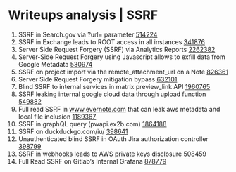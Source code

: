 # Writeups analysis | SSRF 

1. SSRF in Search.gov via ?url= parameter [514224](./514224/README.md)  
2. SSRF in Exchange leads to ROOT access in all instances [341876](./341876/README.md)  
3. Server Side Request Forgery (SSRF) via Analytics Reports [2262382](./2262382/README.md)  
4. Server-Side Request Forgery using Javascript allows to exfill data from Google Metadata [530974](./530974/README.md)  
5. SSRF on project import via the remote_attachment_url on a Note [826361](./826361/README.md)  
6. Server Side Request Forgery mitigation bypass [632101](./632101/)
7. Blind SSRF to internal services in matrix preview_link API [1960765](./1960765)
8. SSRF leaking internal google cloud data through upload function [549882](./549882)
9. Full read SSRF in www.evernote.com that can leak aws metadata and local file inclusion [1189367](./1189367)
10. SSRF in graphQL query (pwapi.ex2b.com) [1864188](./1864188)
11. SSRF on duckduckgo.com/iu/ [398641](./398641)
12. Unauthenticated blind SSRF in OAuth Jira authorization controller [398799](./398799)
13. SSRF in webhooks leads to AWS private keys disclosure [508459](./508459)
14. Full Read SSRF on Gitlab’s Internal Grafana [878779](./878779)
